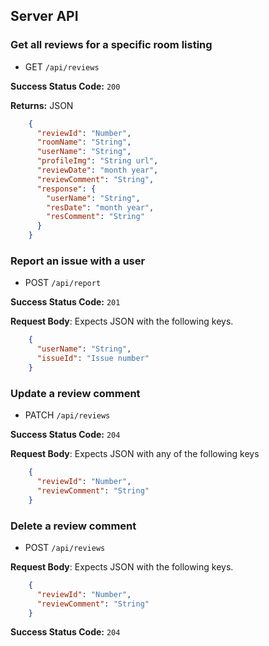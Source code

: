 ## Server API

### Get all reviews for a specific room listing
  * GET `/api/reviews`

**Success Status Code:** `200`

**Returns:** JSON

```json
    {
      "reviewId": "Number",
      "roomName": "String",
      "userName": "String",
      "profileImg": "String url",
      "reviewDate": "month year",
      "reviewComment": "String",
      "response": {
        "userName": "String",
        "resDate": "month year",
        "resComment": "String"
      }
    }
```

### Report an issue with a user
  * POST `/api/report`

**Success Status Code:** `201`

**Request Body**: Expects JSON with the following keys.

```json
    {
      "userName": "String",
      "issueId": "Issue number"
    }
```

### Update a review comment
  * PATCH `/api/reviews`

**Success Status Code:** `204`

**Request Body**: Expects JSON with any of the following keys

```json
    {
      "reviewId": "Number",
      "reviewComment": "String"
    }
```

### Delete a review comment
  * POST `/api/reviews`

**Request Body**: Expects JSON with the following keys.

```json
    {
      "reviewId": "Number",
      "reviewComment": "String"
    }
```

**Success Status Code:** `204`

```
